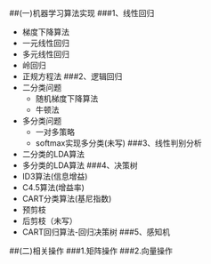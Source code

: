 ##(一)机器学习算法实现
###1、线性回归
  + 梯度下降算法
  + 一元线性回归
  + 多元线性回归
  + 岭回归
  + 正规方程法
###2、逻辑回归
  + 二分类问题
     + 随机梯度下降算法
     + 牛顿法
  + 多分类问题
     + 一对多策略
     + softmax实现多分类(未写)
###3、线性判别分析
  + 二分类的LDA算法
  + 多分类的LDA算法
###4、决策树
  + ID3算法(信息增益)
  + C4.5算法(增益率)
  + CART分类算法(基尼指数)
  + 预剪枝
  + 后剪枝（未写）
  + CART回归算法-回归决策树
###5、感知机
    
##(二)相关操作
###1.矩阵操作
###2.向量操作
